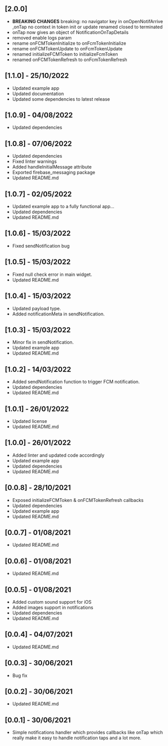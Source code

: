 ## [2.0.0]

* **BREAKING CHANGES**
  breaking: no navigator key in onOpenNotifArrive ,onTap
  no context in token init or update
  renamed closed to terminated
* onTap now gives an object of NotificationOnTapDetails
* removed enable logs param
* rename onFCMTokenInitialize to onFcmTokenInitialize
* rename onFCMTokenUpdate to onFcmTokenUpdate
* renamed initializeFCMToken to initializeFcmToken
* renamed onFCMTokenRefresh to onFcmTokenRefresh

## [1.1.0] - 25/10/2022

* Updated example app
* Updated documentation
* Updated some dependencies to latest release

## [1.0.9] - 04/08/2022

* Updated dependencies

## [1.0.8] - 07/06/2022

* Updated dependencies
* Fixed linter warnings
* Added handleInitialMessage attribute
* Exported firebase_messaging package
* Updated README.md

## [1.0.7] - 02/05/2022

* Updated example app to a fully functional app...
* Updated dependencies
* Updated README.md

## [1.0.6] - 15/03/2022

* Fixed sendNotification bug

## [1.0.5] - 15/03/2022

* Fixed null check error in main widget.
* Updated README.md

## [1.0.4] - 15/03/2022

* Updated payload type.
* Added notificationMeta in sendNotification.

## [1.0.3] - 15/03/2022

* Minor fix in sendNotification.
* Updated example app
* Updated README.md

## [1.0.2] - 14/03/2022

* Added sendNotification function to trigger FCM notification.
* Updated dependencies
* Updated README.md

## [1.0.1] - 26/01/2022

* Updated license
* Updated README.md

## [1.0.0] - 26/01/2022

* Added linter and updated code accordingly
* Updated example app
* Updated dependencies
* Updated README.md

## [0.0.8] - 28/10/2021

* Exposed initializeFCMToken & onFCMTokenRefresh callbacks
* Updated dependencies
* Updated example app
* Updated README.md

## [0.0.7] - 01/08/2021

* Updated README.md

## [0.0.6] - 01/08/2021

* Updated README.md

## [0.0.5] - 01/08/2021

* Added custom sound support for iOS
* Added images support in notifications
* Updated dependencies
* Updated README.md

## [0.0.4] - 04/07/2021

* Updated README.md

## [0.0.3] - 30/06/2021

* Bug fix

## [0.0.2] - 30/06/2021

* Updated README.md

## [0.0.1] - 30/06/2021

* Simple notifications handler which provides callbacks like onTap which really make it easy to
  handle notification taps and a lot more.
